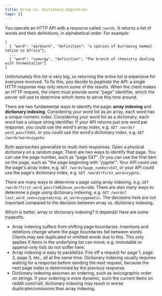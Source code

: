 ```yaml
---
title: Array vs. dictionary pagination
tags: []
---
```


You operate an HTTP API with a resource called `/words`.
It returns a list of words and their definitions, in alphabetical order.
For example:

```
[
  { "word": "aardvark", "definition": "a species of burrowing mammal native to Africa"},
  ...
  { "word": "zymurgy", "definition": "The branch of chemistry dealing with fermentation"}
]
```

Unfortunately this list is very big,
so returning the entire list is expensive for everyone involved.
To fix this, you decide to _paginate_ the API:
a single HTTP response may only return _some_ of the results.
When the client makes an HTTP request, the client must provide some "page" identifier,
which the server will use to determine which items to serve this time around.

There are two fundamental ways to identify the page:
**array indexing** and **dictionary indexing**.
Considering your word list as an array,
each word has a unique numeric index.
Considering your word list as a dictionary,
each word has a unique string identifier.
If your API returns just one word per response.
you could use the word's array index, e.g. `GET /words?word_pos=73462`,
or you could use the word's dictionary index, e.g. `GET /words?word=zygote`.

Both approaches generalize to multi-item responses.
Open a physical dictionary on a random page.
There are two ways to identify that page.
You can use the page number, such as "page 547".
Or you can use the first item on the page, such as "the page beginning with 'zygote'".
Your API could use the page's array index, e.g. `GET /words?page_number=547`,
or your API could use the page's dictionary index, e.g. `GET /words?first_word=zygote`.

There are many ways to determine a page using array indexing,
e.g. `GET /words?first_word_pos=73462&num_words=500`.
There are also many ways to determine a page using dictionary indexing,
e.g. `GET /words?last_word_seen=zygote&stop_at_word=zygomatic`.
The decisions here are not important
compared to the decision between array vs. dictionary indexing.

Which is better, array or dictionary indexing?
It depends!
Here are some tradeoffs:

* Array indexing suffers from shifting page boundaries.
  Insertions and deletions change where the page boundaries fall between words.
  Clients may see duplicated or omitted words due to this.
  This only applies if items in the underlying list can move;
  e.g. immutable or append-only lists do not suffer here.
* Array indexing is easy to parallelize.
  Fire off a request for page 1, page 2, page 3, etc., all at the same time.
  Dictionary indexing usually requires waiting for a response
  before sending the next request,
  because the next page index is determined by the previous response.
* Dictionary indexing assumes an ordering,
  such as lexicographic order on strings.
  If your ordering is more dynamic,
  such the current items on reddit.com/r/all,
  dictionary indexing may result in worse duplicates/omissions than array indexing.
